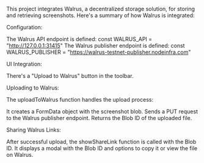This project integrates Walrus, a decentralized storage solution, for storing and retrieving screenshots. Here's a summary of how Walrus is integrated:

Configuration:

The Walrus API endpoint is defined: const WALRUS_API = "http://127.0.0.1:31415"
The Walrus publisher endpoint is defined: const WALRUS_PUBLISHER = "https://walrus-testnet-publisher.nodeinfra.com"


UI Integration:

There's a "Upload to Walrus" button in the toolbar.

Uploading to Walrus:

The uploadToWalrus function handles the upload process:

It creates a FormData object with the screenshot blob.
Sends a PUT request to the Walrus publisher endpoint.
Returns the Blob ID of the uploaded file.

Sharing Walrus Links:

After successful upload, the showShareLink function is called with the Blob ID.
It displays a modal with the Blob ID and options to copy it or view the file on Walrus.
